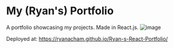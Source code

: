 # My (Ryan's) Portfolio
A portfolio showcasing my projects. Made in React.js.
![image](https://user-images.githubusercontent.com/102547169/180348131-a8626280-c56f-4c12-af2d-3c4293f03502.png)

Deployed at: https://ryanacham.github.io/Ryan-s-React-Portfolio/


